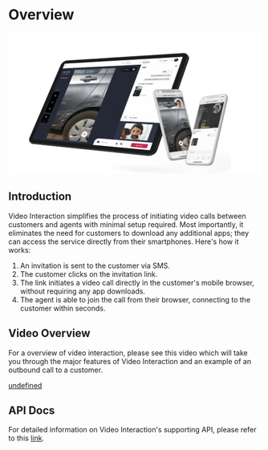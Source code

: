 # Overview

![](../images/449d08f-image.png)


## Introduction

Video Interaction simplifies the process of initiating video calls between customers and agents with minimal setup required. Most importantly, it eliminates the need for customers to download any additional apps; they can access the service directly from their smartphones. Here's how it works:

1. An invitation is sent to the customer via SMS.
2. The customer clicks on the invitation link.
3. The link initiates a video call directly in the customer's mobile browser, without requiring any app downloads.
4. The agent is able to join the call from their browser, connecting to the customer within seconds.

## Video Overview

For a overview of video interaction, please see this video which will take you through the major features of Video Interaction and an example of an outbound call to a customer.

[undefined](https://www.youtube.com/embed/HvAA5xkh0mI?si=v-3wZH8Myws1YZhz "youtube.com")
  

## API Docs

For detailed information on Video Interaction's supporting API, please refer to this [link](https://8x8-enterprise-group.readme.io/connect/reference/vi-introduction).
